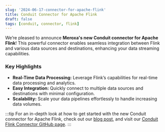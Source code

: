 ```yaml
---
slug: '2024-06-17-connector-for-apache-flink'
title: Conduit Connector for Apache Flink
draft: false
tags: [conduit, connector, flink]
---
```


We’re pleased to announce **Meroxa's new Conduit connector for Apache Flink**! This powerful connector enables seamless integration between Flink and various data sources and destinations, enhancing your data streaming capabilities.

<!--truncate-->

### Key Highlights

- **Real-Time Data Processing:** Leverage Flink’s capabilities for real-time data processing and analytics.
- **Easy Integration:** Quickly connect to multiple data sources and destinations with minimal configuration.
- **Scalability:** Scale your data pipelines effortlessly to handle increasing data volumes.

:::tip
For an in-depth look at how to get started with the new Conduit connector for Apache Flink, check out our [blog post](https://meroxa.com/blog/introduction-to-meroxa's-new-conduit-connector-for-apache-flink/), and visit our [Conduit Flink Connector GitHub page](https://github.com/conduitio-labs/conduit-flink-connector).
:::
